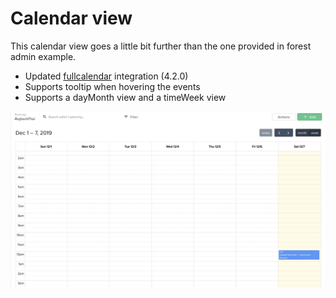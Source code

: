 # Calendar view

This calendar view goes a little bit further than the one provided in forest admin example.

- Updated [fullcalendar](https://fullcalendar.io/docs) integration (4.2.0)
- Supports tooltip when hovering the events
- Supports a dayMonth view and a timeWeek view

![Demonstration](./calendar-view.gif)
